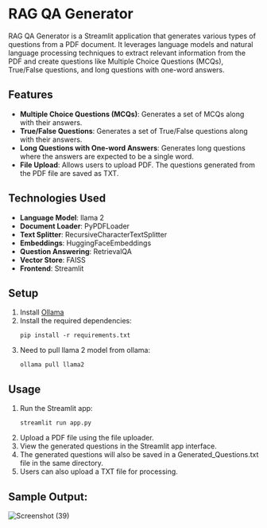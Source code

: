 # RAG QA Generator

RAG QA Generator is a Streamlit application that generates various types of questions from a PDF document. It leverages language models and natural language processing techniques to extract relevant information from the PDF and create questions like Multiple Choice Questions (MCQs), True/False questions, and long questions with one-word answers.

## Features

- **Multiple Choice Questions (MCQs)**: Generates a set of MCQs along with their answers.
- **True/False Questions**: Generates a set of True/False questions along with their answers.
- **Long Questions with One-word Answers**: Generates long questions where the answers are expected to be a single word.
- **File Upload**: Allows users to upload PDF. The questions generated from the PDF file are saved as TXT.

## Technologies Used

- **Language Model**: llama 2
- **Document Loader**: PyPDFLoader
- **Text Splitter**: RecursiveCharacterTextSplitter
- **Embeddings**: HuggingFaceEmbeddings
- **Question Answering**: RetrievalQA
- **Vector Store**: FAISS
- **Frontend**: Streamlit

## Setup
1. Install [Ollama](https://ollama.com/download)
2. Install the required dependencies:
   ```
   pip install -r requirements.txt
   ```
4. Need to pull llama 2 model from ollama:
    ```
   ollama pull llama2
   ```
    
## Usage

1. Run the Streamlit app:
   ```
   streamlit run app.py
   ```
2. Upload a PDF file using the file uploader.
3. View the generated questions in the Streamlit app interface.
4. The generated questions will also be saved in a Generated_Questions.txt file in the same directory.
5. Users can also upload a TXT file for processing.

## Sample Output:
![Screenshot (39)](https://github.com/jatiink/RAG-QA-Generator/assets/97089717/dd13fbed-aff6-4032-bcc5-5bca781cd0f1)
